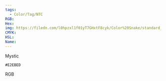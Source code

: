 ```yaml
---
tags:
  - Color/Tag/NTC
RGB:
Hex:
img: https://filedn.com/l0hpzxl1f01yT7GHxtF8cyk/Color%20Snake/standard_csv_to_svg/E2EBED.svg
CMYK:
HSL:
Name:
---
```

Mystic
```palette
#E2EBED
```
RGB
